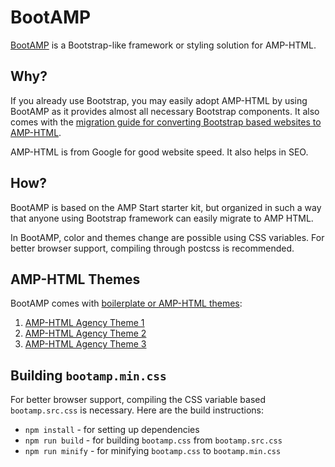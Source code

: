 # BootAMP

[BootAMP](https://www.jssaints.com/bootamp/) is a Bootstrap-like framework or styling solution for AMP-HTML.

## Why?

If you already use Bootstrap, you may easily adopt AMP-HTML by using BootAMP as it provides almost all necessary Bootstrap components. It also comes with the [migration guide for converting Bootstrap based websites to AMP-HTML](https://www.jssaints.com/bootamp/migration/).

AMP-HTML is from Google for good website speed. It also helps in SEO.

## How?

BootAMP is based on the AMP Start starter kit, but organized in such a way that anyone using Bootstrap framework can easily migrate to AMP HTML.

In BootAMP, color and themes change are possible using CSS variables. For better browser support, compiling through postcss is recommended.

## AMP-HTML Themes

BootAMP comes with [boilerplate or AMP-HTML themes](https://www.jssaints.com/bootamp/boilerplate/):

1. [AMP-HTML Agency Theme 1](https://www.jssaints.com/bootamp/boilerplate/agency-amp-theme1)
2. [AMP-HTML Agency Theme 2](https://www.jssaints.com/bootamp/boilerplate/agency-amp-theme2)
3. [AMP-HTML Agency Theme 3](https://www.jssaints.com/bootamp/boilerplate/agency-amp-theme3)

## Building `bootamp.min.css`

For better browser support, compiling the CSS variable based `bootamp.src.css` is necessary. Here are the build instructions:

* `npm install` - for setting up dependencies 
* `npm run build` - for building `bootamp.css` from `bootamp.src.css`
* `npm run minify` - for minifying `bootamp.css` to `bootamp.min.css`